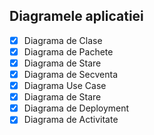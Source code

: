 ## Diagramele aplicatiei

- [x] Diagrama de Clase
- [x] Diagrama de Pachete
- [x] Diagrama de Stare
- [x] Diagrama de Secventa
- [x] Diagrama Use Case
- [x] Diagrama de Stare
- [x] Diagrama de Deployment
- [x] Diagrama de Activitate
